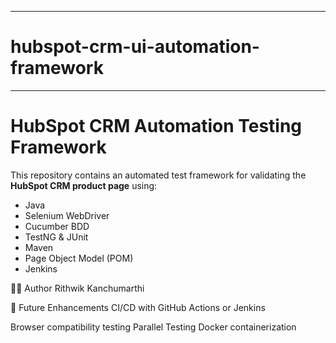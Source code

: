 ----------------------------------------------------------------------
# hubspot-crm-ui-automation-framework
----------------------------------------------------------------------
# HubSpot CRM Automation Testing Framework

This repository contains an automated test framework for validating the **HubSpot CRM product page** using:

- Java
- Selenium WebDriver
- Cucumber BDD
- TestNG & JUnit
- Maven
- Page Object Model (POM)
- Jenkins

👨‍💻 Author
Rithwik Kanchumarthi

📌 Future Enhancements
CI/CD with GitHub Actions or Jenkins

Browser compatibility testing
Parallel Testing
Docker containerization


